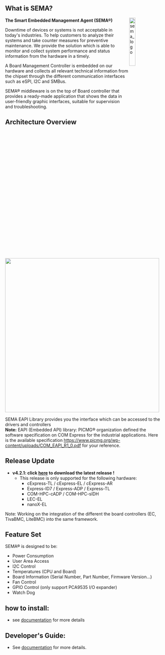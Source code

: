 <br>

What is SEMA?
-----
<img src="https://cdn.adlinktech.com/webupd/en/Upload/ProductNews/logo_sema.png" alt="sema_logo" width="20%" align="right"  />


**The Smart Embedded Management Agent (SEMA®)**

Downtime of devices or systems is not acceptable in today's industries. To help customers to analyze their systems and take counter measures for preventive maintenance. We provide the solution which is able to monitor and collect system performance and status information from the hardware in a timely.

A Board Management Controller is embedded on our hardware and collects all relevant technical information from the chipset through the different communication interfaces such as eSPI, I2C and SMBus.

SEMA® middleware is on the top of Board controller that provides a ready-made application that shows the data in user-friendly graphic interfaces, suitable for supervision and troubleshooting.


Architecture Overview
-----


<img src="https://adlinktech.github.io/sema/index.assets/image-20220701234314926.png"  width="500" />

SEMA EAPI Library provides you the interface which can be accessed to the drivers and controllers
<br>
    <strong>Note:</strong> EAPI (Embedded API) library: PICMG® organization defined the software specification on COM Express for the industrial applications. Here is the available specification https://www.picmg.org/wp-content/uploads/COM_EAPI_R1_0.pdf for your reference.


Release Update
--------------

* **v4.2.1: click [here](https://github.com/ADLINK/sema-windows/releases/tag/v4.2.1) to download the latest release !**
  * This release is only supported for the following hardware:
    - cExpress-TL / cExpress-EL / cExpress-AR
    - Express-ID7 / Express-ADP / Express-TL
    - COM-HPC-cADP / COM-HPC-sIDH
    - LEC-EL
    - nanoX-EL

Note: Working on the integration of the different the board controllers (EC, TivaBMC, LiteBMC) into the same framework.



Feature Set
----------

SEMA® is designed to be:

* Power Consumption
* User Area Access
* I2C Control 
* Temperatures (CPU and Board)
* Board Information (Serial Number, Part Number, Firmware Version...)
* Fan Control
* GPIO Control (only support PCA9535 I/O expander)
* Watch Dog  


## how to install:
* see [documentation](https://adlinktech.github.io/sema/HowToInstallonWindows.html) for more details

## Developer's Guide: 
* See [documentation](https://adlinktech.github.io/sema/DeveloperGuide.html) for more details.



   
